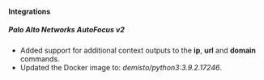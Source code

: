 
#### Integrations
##### Palo Alto Networks AutoFocus v2
- Added support for additional context outputs to the **ip**, **url** and **domain** commands.
- Updated the Docker image to: *demisto/python3:3.9.2.17246*.